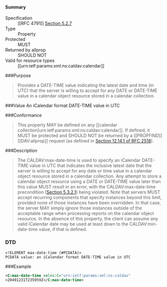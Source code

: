 <!-- --- title: urn:ietf:params:xml:ns:caldav:max-date-time -->

<div id="summary-box" markdown="1">
<h4>Summary</h4>

<dl>
<dt>Specification</dt>
<!-- insert the RFC number and the link to the original specification of this property -->
<dd markdown="1">[[RFC 4791]]
<a href="http://tools.ietf.org/html/rfc4791#section-5.2.7">Section 5.2.7</a>
</dd>
<dt>Type</dt>
<dd markdown="1">Property
</dd>
<dt>Protected</dt>
<dd markdown="1">MUST
</dd>
<dt>Returned by allprop</dt>
<dd markdown="1">SHOULD NOT
</dd>
<dt>Valid for resource types</dt>
<dd markdown="1">[[urn:ietf:params:xml:ns:caldav:calendar]]
</dd>
</dl>

</div>

<!-- below is a list of common sections for property definitions. Adjust the list as needed. Don't forget to block-quote any text that's copied from the RFC -->

###Purpose
> Provides a DATE-TIME value indicating the latest date and time (in UTC) that the server is willing to accept for any DATE or DATE-TIME value in a calendar object resource stored in a calendar collection.

###Value
An iCalendar format DATE-TIME value in UTC

###Conformance
> This property MAY be defined on any [[calendar collection|urn:ietf:params:xml:ns:caldav:calendar]]. If defined, it MUST be protected and SHOULD NOT be returned by a [[PROPFIND]] [[DAV:allprop]] request (as defined in [Section 12.14.1 of RFC 2518](https://tools.ietf.org/html/rfc2518#section-12.14.1)).

###Description
> The CALDAV:max-date-time is used to specify an iCalendar DATE-TIME value in UTC that indicates the inclusive latest date that the server is willing to accept for any date or time value in a calendar object resource stored in a calendar collection.  Any attempt to store a calendar object resource using a DATE or DATE-TIME value later than this value MUST result in an error, with the CALDAV:max-date-time precondition ([Section 5.3.2.1](https://tools.ietf.org/html/rfc4791#section-5.3.2.1)) being violated.  Note that servers MUST accept recurring components that specify instances beyond this limit, provided none of those instances have been overridden. In that case, the server MAY simply ignore those instances outside of the acceptable range when processing reports on the calendar object resource. In the absence of this property, the client can assume any valid iCalendar date may be used at least down to the CALDAV:min-date-time value, if that is defined.

### DTD
> 
```
<!ELEMENT max-date-time (#PCDATA)>
PCDATA value: an iCalendar format DATE-TIME value in UTC
```

###Example
> 
>
```xml
<C:max-date-time xmlns:C="urn:ietf:params:xml:ns:caldav"
>20491231T235959Z</C:max-date-time>
```
